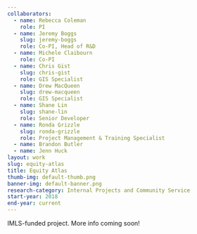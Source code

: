 ```yaml
---
collaborators: 
  - name: Rebecca Coleman
    role: PI
  - name: Jeremy Boggs
    slug: jeremy-boggs
    role: Co-PI, Head of R&D
  - name: Michele Claibourn
    role: Co-PI
  - name: Chris Gist
    slug: chris-gist
    role: GIS Specialist
  - name: Drew MacQueen
    slug: drew-macqueen
    role: GIS Specialist
  - name: Shane Lin
    slug: shane-lin
    role: Senior Developer
  - name: Ronda Grizzle
    slug: ronda-grizzle
    role: Project Management & Training Specialist
  - name: Brandon Butler
  - name: Jenn Huck
layout: work
slug: equity-atlas
title: Equity Atlas
thumb-img: default-thumb.png
banner-img: default-banner.png
research-category: Internal Projects and Community Service
start-year: 2018
end-year: current
---
```


IMLS-funded project. More info coming soon!
